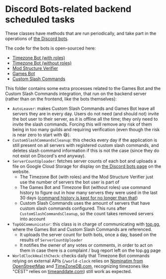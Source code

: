 # Discord Bots-related backend scheduled tasks

These classes have methods that are run periodically, and take part in the operations of [the Discord bots](https://maddie480.ovh/discord-bots).

The code for the bots is open-sourced here:
- [Timezone Bot (with roles)](https://github.com/maddie480/RandomBackendStuff/tree/main/src/main/java/com/max480/randomstuff/backend/discord/timezonebot)
- [Timezone Bot (without roles)](https://github.com/maddie480/RandomStuffWebsite/tree/main/src/main/java/com/max480/randomstuff/gae/discord/timezonebot)
- [Mod Structure Verifier](https://github.com/maddie480/RandomBackendStuff/tree/main/src/main/java/com/max480/randomstuff/backend/discord/modstructureverifier)
- [Games Bot](https://github.com/maddie480/RandomStuffWebsite/tree/main/src/main/java/com/max480/randomstuff/gae/discord/gamescommands)
- [Custom Slash Commands](https://github.com/maddie480/RandomStuffWebsite/tree/main/src/main/java/com/max480/randomstuff/gae/discord/customslashcommands)

This folder contains some extra processes related to the Games Bot and the Custom Slash Commands integration, that run on the backend server (rather than on the frontend, like the bots themselves):
- `AutoLeaver`: makes Custom Slash Commands and Games Bot leave all servers they are in every day. Users do not need (and should not) invite the bot user to their server, as it is offline all the time; they only need to invite the slash commands. Forcing this will remove any risk of them being in too many guilds and requiring verification (even though the risk is near zero to start with :sweat_smile:).
- `CustomSlashCommandsCleanup`: this checks every day if the application is still present on all servers with registered custom slash commands, and deletes slash command information if this is not the case (since they do not exist on Discord's end anyway).
- `ServerCountUploader`: fetches server counts of each bot and uploads a file on Google Cloud Storage for display on [the Discord bots page](https://maddie480.ovh/discord-bots) on the website.
  - The Timezone Bot (with roles) and the Mod Structure Verifier just use the number of servers the bot user is part of
  - The Games Bot and Timezone Bot (without roles) use command history to figure out in how many servers they were used in the last 30 days ([command history is kept for no longer than that](https://maddie480.ovh/discord-bots/terms-and-privacy))
  - Custom Slash Commands uses the amount of servers that have custom slash commands configured. This runs after `CustomSlashCommandsCleanup`, so the count takes removed servers into account
- `TopGGCommunicator`: this class is in charge of communicating with [top.gg](https://top.gg/), where the Games Bot and Custom Slash Commands are referenced.
  - It uploads the server count for both bots, once a day, based on the results of `ServerCountUploader`
  - It notifies the owner of any votes or comments, in order to act on them in case there is a complaint / bug report left on the top.gg page
- `WorldClockHealthCheck`: checks daily that Timezone Bot commands relying on external APIs (`/world-clock` relies on [Nominatim from OpenStreetMap](https://nominatim.openstreetmap.org/) and [TimeZoneDB.com](https://timezonedb.com/), recognizing timezones like "CEST" relies on [timeanddate.com](https://www.timeanddate.com/time/zones/)) still work as expected.